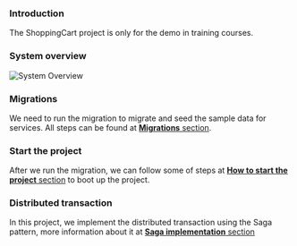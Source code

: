 ### Introduction

The ShoppingCart project is only for the demo in training courses.

### System overview

![System Overview](https://github.com/thangchung/ShoppingCartDemo/blob/master/docs/SystemOverview.png)

### Migrations 

We need to run the migration to migrate and seed the sample data for services. All steps can be found at 
[**Migrations** section](https://github.com/thangchung/ShoppingCartDemo/wiki/Migrations).

### Start the project

After we run the migration, we can follow some of steps at [**How to start the project** section](https://github.com/thangchung/ShoppingCartDemo/wiki/How-to-start-the-project) to boot up the project.

### Distributed transaction

In this project, we implement the distributed transaction using the Saga pattern, more information about it at [**Saga implementation** section](https://github.com/thangchung/ShoppingCartDemo/wiki/Saga-implementation)